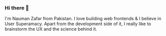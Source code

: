 ### Hi there 👋

I'm Nauman Zafar from Pakistan. I love building web frontends & I believe in User Superamacy. Apart from the development side of it, I really like to brainstorm the UX and the science behind it. 

